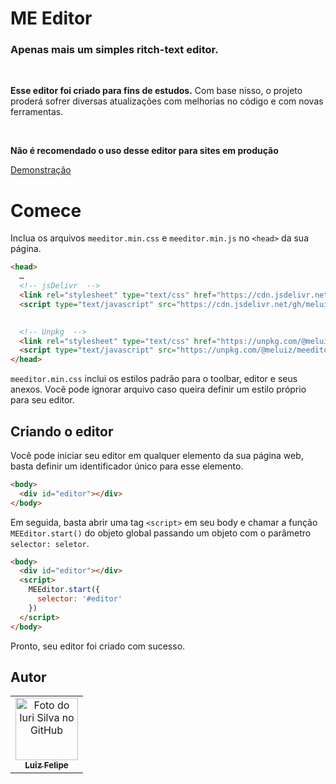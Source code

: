 # ME Editor
### Apenas mais um simples ritch-text editor.
<br />

**Esse editor foi criado para fins de estudos.** Com base nisso, o projeto proderá sofrer diversas atualizações com melhorias no código e com novas ferramentas.

<br />

**Não é recomendado o uso desse editor para sites em produção**

[Demonstração](http://meeditor.meluiz.com/)

# Comece
Inclua os arquivos `meeditor.min.css` e `meeditor.min.js` no `<head>` da sua página.

```html
<head>
  …
  <!-- jsDelivr  -->
  <link rel="stylesheet" type="text/css" href="https://cdn.jsdelivr.net/gh/meluiz/meeditor/dist/meeditor.min.css">
  <script type="text/javascript" src="https://cdn.jsdelivr.net/gh/meluiz/meeditor/dist/meeditor.min.js"></script>

  
  <!-- Unpkg  -->
  <link rel="stylesheet" type="text/css" href="https://unpkg.com/@meluiz/meeditor@1.0.0/dist/meeditor.min.css">
  <script type="text/javascript" src="https://unpkg.com/@meluiz/meeditor@1.0.0/dist/meeditor.min.js"></script>
</head>
```

`meeditor.min.css` inclui os estilos padrão para o toolbar, editor e seus anexos. Você pode ignorar arquivo caso queira definir um estilo próprio para seu editor.

## Criando o editor

Você pode iniciar seu editor em qualquer elemento da sua página web, basta definir um identificador único para esse elemento.

```html
<body>
  <div id="editor"></div>
</body>
```

Em seguida, basta abrir uma tag `<script>` em seu body e chamar a função `MEEditor.start()` do objeto global passando um objeto com o parâmetro `selector: seletor`.

```html
<body>
  <div id="editor"></div>
  <script>
    MEEditor.start({
      selector: '#editor'
    })
  </script>
</body>
```

Pronto, seu editor foi criado com sucesso.

## Autor
<table>
  <tr>
    <td align="center">
      <a href="https://github.com/meluiz">
        <img src="https://avatars.githubusercontent.com/u/52682525?v=4" width="100px;" alt="Foto do Iuri Silva no GitHub"/><br>
        <sub>
          <b>Luiz Felipe</b>
        </sub>
      </a>
    </td>
  </tr>
</table>